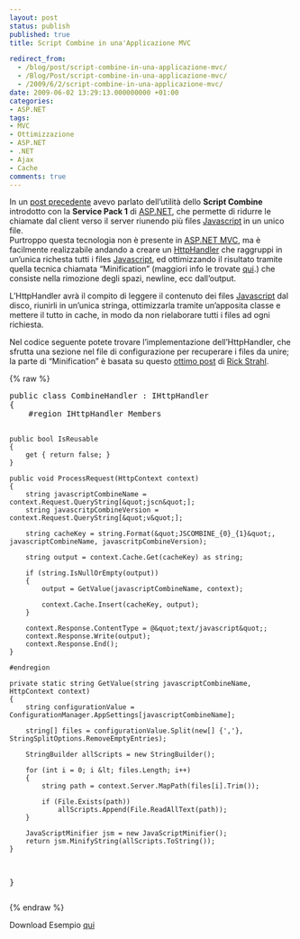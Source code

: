 ```yaml
---
layout: post
status: publish
published: true
title: Script Combine in una'Applicazione MVC

redirect_from: 
  - /blog/post/script-combine-in-una-applicazione-mvc/
  - /Blog/Post/script-combine-in-una-applicazione-mvc/
  - /2009/6/2/script-combine-in-una-applicazione-mvc/
date: 2009-06-02 13:29:13.000000000 +01:00
categories:
- ASP.NET
tags:
- MVC
- Ottimizzazione
- ASP.NET
- .NET
- Ajax
- Cache
comments: true
---
```

<p>In un <a target="_blank" href="http://imperugo.tostring.it/Blog/Post/ASP-Combine">post precedente</a> avevo parlato dell&rsquo;utilit&agrave; dello <strong>Script Combine</strong> introdotto con la <strong>Service Pack 1</strong> di <a rel="nofollow" target="_blank" href="http://www.asp.net">ASP.NET</a>, che permette di ridurre le chiamate dal client verso il server riunendo pi&ugrave; files <a rel="nofollow" target="_blank" href="http://en.wikipedia.org/wiki/Javascript_">Javascript</a><strong> </strong>in un unico file. <br />
Purtroppo questa tecnologia non &egrave; presente in <a rel="nofollow" target="_blank" href="http://www.asp.net/mvc">ASP.NET MVC</a>, ma &egrave; facilmente realizzabile andando a creare un <a rel="nofollow" target="_blank" href="http://msdn.microsoft.com/en-us/library/5c67a8bd%28VS.71%29.aspx">HttpHandler</a> che raggruppi in un&rsquo;unica richesta tutti i files <a rel="nofollow" target="_blank" href="http://en.wikipedia.org/wiki/Javascript_">Javascript</a>, ed ottimizzando il risultato tramite quella tecnica chiamata &ldquo;Minification&rdquo; (maggiori info le trovate <a target="_blank" href="http://blogs.ugidotnet.org/marcom/archive/2009/06/01/quotminificarequot-i-javascript.aspx">qui</a>.) che consiste nella rimozione degli spazi, newline, ecc dall&rsquo;output.</p>
<p>L&rsquo;HttpHandler avr&agrave; il compito di leggere il contenuto dei files <a rel="nofollow" target="_blank" href="http://en.wikipedia.org/wiki/Javascript_">Javascript</a> dal disco, riunirli in un&rsquo;unica stringa, ottimizzarla tramite un&rsquo;apposita classe e mettere il tutto in cache, in modo da non rielaborare tutti i files ad ogni richiesta.</p>
<p>Nel codice seguente potete trovare l&rsquo;implementazione dell&rsquo;HttpHandler, che sfrutta una sezione nel file di configurazione per recuperare i files da unire; la parte di &ldquo;Minification&rdquo; &egrave; basata su questo <a rel="nofollow" target="_blank" href="http://www.west-wind.com/Weblog/posts/196267.aspx">ottimo post</a> di <a rel="nofollow" target="_blank" href="http://www.west-wind.com/Weblog/default.aspx">Rick Strahl</a>.</p>
{% raw %}<pre class="brush: csharp; ruler: true;">
public class CombineHandler : IHttpHandler
{
    #region IHttpHandler Members

    public bool IsReusable
    {
        get { return false; }
    }

    public void ProcessRequest(HttpContext context)
    {
        string javascriptCombineName = context.Request.QueryString[&quot;jscn&quot;];
        string javascritpCombineVersion = context.Request.QueryString[&quot;v&quot;];

        string cacheKey = string.Format(&quot;JSCOMBINE_{0}_{1}&quot;, javascriptCombineName, javascritpCombineVersion);

        string output = context.Cache.Get(cacheKey) as string;

        if (string.IsNullOrEmpty(output))
        {
            output = GetValue(javascriptCombineName, context);

            context.Cache.Insert(cacheKey, output);
        }

        context.Response.ContentType = @&quot;text/javascript&quot;;
        context.Response.Write(output);
        context.Response.End();
    }

    #endregion

    private static string GetValue(string javascriptCombineName, HttpContext context)
    {
        string configurationValue = ConfigurationManager.AppSettings[javascriptCombineName];

        string[] files = configurationValue.Split(new[] {','}, StringSplitOptions.RemoveEmptyEntries);

        StringBuilder allScripts = new StringBuilder();

        for (int i = 0; i &lt; files.Length; i++)
        {
            string path = context.Server.MapPath(files[i].Trim());

            if (File.Exists(path))
                allScripts.Append(File.ReadAllText(path));
        }

        JavaScriptMinifier jsm = new JavaScriptMinifier();
        return jsm.MinifyString(allScripts.ToString());
    }
}</pre>{% endraw %}
<div id="scid:fb3a1972-4489-4e52-abe7-25a00bb07fdf:c8174e7e-362c-439e-aaa7-629b7c6a47b6" class="wlWriterEditableSmartContent" style="padding-bottom: 0px; margin: 0px; padding-left: 0px; padding-right: 0px; display: inline; float: none; padding-top: 0px">
<p>Download Esempio <a target="_blank" href="http://imperugo.tostring.it/Content/Uploaded/image/ScriptCombineMVC.rar">qui</a></p>
</div>
